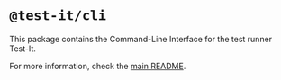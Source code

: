 # `@test-it/cli`

This package contains the Command-Line Interface for the test runner Test-It.

For more information, check the [main README](https://npm.im/test-it).
